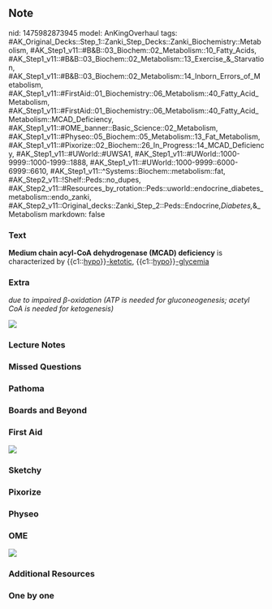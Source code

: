 ## Note
nid: 1475982873945
model: AnKingOverhaul
tags: #AK_Original_Decks::Step_1::Zanki_Step_Decks::Zanki_Biochemistry::Metabolism, #AK_Step1_v11::#B&B::03_Biochem::02_Metabolism::10_Fatty_Acids, #AK_Step1_v11::#B&B::03_Biochem::02_Metabolism::13_Exercise_&_Starvation, #AK_Step1_v11::#B&B::03_Biochem::02_Metabolism::14_Inborn_Errors_of_Metabolism, #AK_Step1_v11::#FirstAid::01_Biochemistry::06_Metabolism::40_Fatty_Acid_Metabolism, #AK_Step1_v11::#FirstAid::01_Biochemistry::06_Metabolism::40_Fatty_Acid_Metabolism::MCAD_Deficiency, #AK_Step1_v11::#OME_banner::Basic_Science::02_Metabolism, #AK_Step1_v11::#Physeo::05_Biochem::05_Metabolism::13_Fat_Metabolism, #AK_Step1_v11::#Pixorize::02_Biochem::26_In_Progress::14_MCAD_Deficiency, #AK_Step1_v11::#UWorld::#UWSA1, #AK_Step1_v11::#UWorld::1000-9999::1000-1999::1888, #AK_Step1_v11::#UWorld::1000-9999::6000-6999::6610, #AK_Step1_v11::^Systems::Biochem::metabolism::fat, #AK_Step2_v11::!Shelf::Peds::no_dupes, #AK_Step2_v11::#Resources_by_rotation::Peds::uworld::endocrine_diabetes_metabolism::endo_zanki, #AK_Step2_v11::Original_decks::Zanki_Step_2::Peds::Endocrine,_Diabetes,_&_Metabolism
markdown: false

### Text
<div>
  <div>
    <b>Medium chain acyl-CoA dehydrogenase (MCAD) deficiency</b> is
    characterized by {{c1::<u>hypo</u>}}<u>-ketotic</u>,
    {{c1::<u>hypo</u>}}<u>-glycemia</u>
  </div>
</div>

### Extra
<i>due to impaired β-oxidation (ATP is needed for gluconeogenesis;
acetyl CoA is needed for ketogenesis)</i>
<div>
  <i><img src=
  "MCAD%20vs%20Primary%20Carnitine_1606536512076.png"></i>
</div>

### Lecture Notes


### Missed Questions


### Pathoma


### Boards and Beyond


### First Aid
<img src="tmplhWmdJ.png">

### Sketchy


### Pixorize


### Physeo


### OME
<div class="ome-widget">
  <a href=
  "https://onlinemeded.org/spa/metabolism?ref=anki"><img src=
  "_OME_AnkiFlashcards_Topic_4.png"></a>
</div>

### Additional Resources


### One by one

